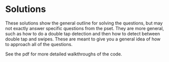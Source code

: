 # Solutions
These solutions show the general outline for solving the questions, but may not exactly answer specific questions from the pset. They are more general, such as how to do a double tap detection and then how to detect between double tap and swipes. These are meant to give you a general idea of how to approach all of the questions.

See the pdf for more detailed walkthroughs of the code.